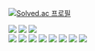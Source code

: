 [![Solved.ac
프로필](http://mazassumnida.wtf/api/v2/generate_badge?boj=win929)](https://solved.ac/win929)

<div>
  <a href="https://www.instagram.com/2e0jin_01/"><img src="https://img.shields.io/badge/Instagram-E4405F?style=flat&logo=Instagram&logoColor=white"/></a>
  <a href="https://sudoprogramming.tistory.com/"><img src="https://img.shields.io/badge/Tistory-000000?style=flat&logo=Tistory&logoColor=white"/></a>
  <a href="mailto:win929@naver.com"><img src="https://img.shields.io/badge/Email-03C75A?style=flat&logo=Naver&logoColor=white&link=mailto:win929@naver.com"/></a>
</div>

<div>
  <img src="https://img.shields.io/badge/Python-3776AB?style=flat&logo=Python&logoColor=white"/>
  <img src="https://img.shields.io/badge/Java-007396?style=flat&logo=Java&logoColor=white"/>
  <img src="https://img.shields.io/badge/C-A8B9CC?style=flat&logo=C&logoColor=white"/>
  <img src="https://img.shields.io/badge/HTML5-E34F26?style=flat&logo=HTML5&logoColor=white"/>
  <img src="https://img.shields.io/badge/CSS3-1572B6?style=flat&logo=CSS3&logoColor=white"/>
  <img src="https://img.shields.io/badge/JavaScript-F7DF1E?style=flat&logo=JavaScript&logoColor=white"/>
  <img src="https://img.shields.io/badge/PHP-777BB4?style=flat&logo=PHP&logoColor=white"/>
  <img src="https://img.shields.io/badge/Flutter-02569B?style=flat&logo=Flutter&logoColor=white"/>
</div>

<!--
**win929/win929** is a ✨ _special_ ✨ repository because its `README.md` (this file) appears on your GitHub profile.

Here are some ideas to get you started:

- 🔭 I’m currently working on ...
- 🌱 I’m currently learning ...
- 👯 I’m looking to collaborate on ...
- 🤔 I’m looking for help with ...
- 💬 Ask me about ...
- 📫 How to reach me: ...
- 😄 Pronouns: ...
- ⚡ Fun fact: ...
-->
